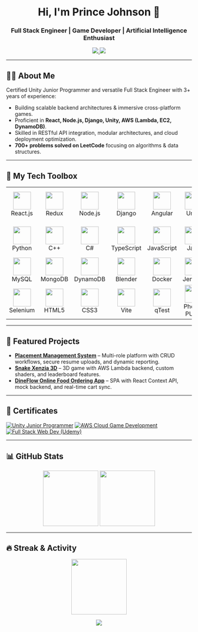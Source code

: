 <h1 align="center">Hi, I'm Prince Johnson 👋</h1>
<h3 align="center">Full Stack Engineer | Game Developer | Artificial Intelligence Enthusiast</h3>

<p align="center">
  <a href="https://www.linkedin.com/in/prince-johnson-64250819b">
    <img src="https://img.shields.io/badge/LinkedIn-0A66C2?style=for-the-badge&logo=linkedin&logoColor=white" />
  </a>
  <a href="mailto:princemjy998@gmail.com">
    <img src="https://img.shields.io/badge/Gmail-D14836?style=for-the-badge&logo=gmail&logoColor=white" />
  </a
</p>

---

## 🙋‍♂️ About Me
Certified Unity Junior Programmer and versatile Full Stack Engineer with 3+ years of experience:
- Building scalable backend architectures & immersive cross-platform games.
- Proficient in **React, Node.js, Django, Unity, AWS (Lambda, EC2, DynamoDB)**.
- Skilled in RESTful API integration, modular architectures, and cloud deployment optimization.
- **700+ problems solved on LeetCode** focusing on algorithms & data structures.

---

## 🧰 My Tech Toolbox
<table>
<tr>
<td align="center" width="96"><img src="https://skillicons.dev/icons?i=react" width="48" /><br>React.js</td>
<td align="center" width="96"><img src="https://skillicons.dev/icons?i=redux" width="48" /><br>Redux</td>
<td align="center" width="96"><img src="https://skillicons.dev/icons?i=nodejs" width="48" /><br>Node.js</td>
<td align="center" width="96"><img src="https://skillicons.dev/icons?i=django" width="48" /><br>Django</td>
<td align="center" width="96"><img src="https://skillicons.dev/icons?i=angular" width="48" /><br>Angular</td>
<td align="center" width="96"><img src="https://skillicons.dev/icons?i=unity" width="48" /><br>Unity</td>
<td align="center" width="96"><img src="https://skillicons.dev/icons?i=unreal" width="48" /><br>Unreal Engine</td>
<td align="center" width="96"><img src="https://skillicons.dev/icons?i=aws" width="48" /><br>AWS</td>
</tr>
<tr>
<td align="center" width="96"><img src="https://skillicons.dev/icons?i=python" width="48" /><br>Python</td>
<td align="center" width="96"><img src="https://skillicons.dev/icons?i=cpp" width="48" /><br>C++</td>
<td align="center" width="96"><img src="https://skillicons.dev/icons?i=cs" width="48" /><br>C#</td>
<td align="center" width="96"><img src="https://skillicons.dev/icons?i=typescript" width="48" /><br>TypeScript</td>
<td align="center" width="96"><img src="https://skillicons.dev/icons?i=javascript" width="48" /><br>JavaScript</td>
<td align="center" width="96"><img src="https://skillicons.dev/icons?i=java" width="48" /><br>Java</td>
<td align="center" width="96"><img src="https://skillicons.dev/icons?i=c" width="48" /><br>C</td>
<td align="center" width="96"><img src="https://skillicons.dev/icons?i=shell" width="48" /><br>Shell Script</td>
</tr>
<tr>
<td align="center" width="96"><img src="https://skillicons.dev/icons?i=mysql" width="48" /><br>MySQL</td>
<td align="center" width="96"><img src="https://skillicons.dev/icons?i=mongodb" width="48" /><br>MongoDB</td>
<td align="center" width="96"><img src="https://skillicons.dev/icons?i=dynamodb" width="48" /><br>DynamoDB</td>
<td align="center" width="96"><img src="https://skillicons.dev/icons?i=blender" width="48" /><br>Blender</td>
<td align="center" width="96"><img src="https://skillicons.dev/icons?i=docker" width="48" /><br>Docker</td>
<td align="center" width="96"><img src="https://skillicons.dev/icons?i=jenkins" width="48" /><br>Jenkins</td>
<td align="center" width="96"><img src="https://skillicons.dev/icons?i=postman" width="48" /><br>Postman</td>
<td align="center" width="96"><img src="https://skillicons.dev/icons?i=git" width="48" /><br>Git</td>
</tr>
<tr>
<td align="center" width="96"><img src="https://skillicons.dev/icons?i=selenium" width="48" /><br>Selenium</td>
<td align="center" width="96"><img src="https://skillicons.dev/icons?i=html" width="48" /><br>HTML5</td>
<td align="center" width="96"><img src="https://skillicons.dev/icons?i=css" width="48" /><br>CSS3</td>
<td align="center" width="96"><img src="https://skillicons.dev/icons?i=vite" width="48" /><br>Vite</td>
<td align="center" width="96"><img src="https://skillicons.dev/icons?i=qt" width="48" /><br>qTest</td>
<td align="center" width="96"><img src="https://skillicons.dev/icons?i=photon" width="48" /><br>Photon PUN2</td>
<td align="center" width="96"><img src="https://skillicons.dev/icons?i=hlsl" width="48" /><br>HLSL</td>
<td align="center" width="96"><img src="https://skillicons.dev/icons?i=rest" width="48" /><br>REST</td>
</tr>
</table>

---

## 🚀 Featured Projects
- **[Placement Management System](https://github.com/BlazerX998/Placement-Management-System)** – Multi-role platform with CRUD workflows, secure resume uploads, and dynamic reporting.
- **[Snake Xenzia 3D](https://github.com/BlazerX998/Snake-Xenia-3D)** – 3D game with AWS Lambda backend, custom shaders, and leaderboard features.
- **[DineFlow Online Food Ordering App](https://github.com/BlazerX998/DineFlow-Online-Food-Checkout-App-)** – SPA with React Context API, mock backend, and real-time cart sync.

---

## 📜 Certificates
[![Unity Junior Programmer](https://img.shields.io/badge/Unity_Junior_Programmer-black?style=for-the-badge&logo=unity)](https://www.credly.com/badges/80cd4121-a4ca-45aa-9d62-6cd5b904c1f7/linked_in_profile)
[![AWS Cloud Game Development](https://img.shields.io/badge/AWS_Cloud_Game_Development-orange?style=for-the-badge&logo=amazonaws)](https://www.credly.com/badges/2a2eea60-9b38-457b-98f7-d73c2975af6a)
[![Full Stack Web Dev (Udemy)](https://img.shields.io/badge/Full_Stack_Web_Dev-blue?style=for-the-badge&logo=udemy)](https://www.udemy.com/certificate/UC-1dfec900-c4f2-430f-99ed-75048e065c80/)

---

## 📊 GitHub Stats
<p align="center">
  <img src="https://github-readme-stats.vercel.app/api?username=BlazerX998&show_icons=true&theme=tokyonight" height="150" />
  <img src="https://github-readme-stats.vercel.app/api/top-langs/?username=BlazerX998&layout=compact&theme=tokyonight" height="150" />
</p>

---

## 🔥 Streak & Activity
<p align="center">
  <img src="https://github-readme-streak-stats.herokuapp.com/?user=BlazerX998&theme=tokyonight" height="150" />
</p>

<p align="center">
  <img src="https://github-readme-activity-graph.vercel.app/graph?username=BlazerX998&theme=react-dark" />
</p>
